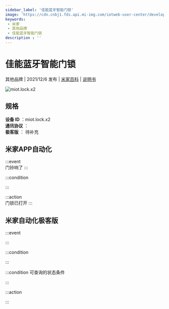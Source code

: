```yaml
---
sidebar_label: '佳能蓝牙智能门锁'
image: 'https://cdn.cnbj1.fds.api.mi-img.com/iotweb-user-center/developer_1679049525268LjLfnSZL.png?GalaxyAccessKeyId=AKVGLQWBOVIRQ3XLEW&Expires=9223372036854775807&Signature=5AJRclkFCK8fX7gXs9h3yFxmTlk='
keywords: 
 - 米家
 - 其他品牌
 - 佳能蓝牙智能门锁
description : ''
---
```

# 佳能蓝牙智能门锁

其他品牌 | 2021/12/6 发布 | [米家百科](https://home.mi.com/webapp/content/baike/product/index.html?model=miot.lock.x2) | [说明书](https://home.mi.com/views/introduction.html?model=miot.lock.x2&region=cn)

![miot.lock.x2](https://cdn.cnbj1.fds.api.mi-img.com/iotweb-user-center/developer_1679049525268LjLfnSZL.png?GalaxyAccessKeyId=AKVGLQWBOVIRQ3XLEW&Expires=9223372036854775807&Signature=5AJRclkFCK8fX7gXs9h3yFxmTlk=)

## 规格  
> 
**设备 ID** ：miot.lock.x2  
**通讯协议** ：  
**极客版**  ： 待补充 


## 米家APP自动化  

:::event  
门铃响了
:::

:::condition  

:::

:::action   
门锁已打开
:::

## 米家自动化极客版  

:::event  

:::

:::condition  

:::

:::condition 可查询的状态条件  

:::

:::action  

:::

        
